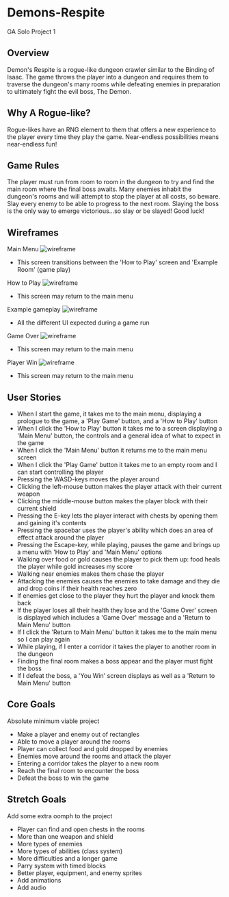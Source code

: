 # Demons-Respite
GA Solo Project 1

## Overview
Demon's Respite is a rogue-like dungeon crawler similar to the Binding of Isaac. The game throws the player into a dungeon and requires them to traverse the dungeon's many rooms while defeating enemies in preparation to ultimately fight the evil boss, The Demon.

## Why A Rogue-like?
Rogue-likes have an RNG element to them that offers a new experience to the player every time they play the game. Near-endless possibilities means near-endless fun!

## Game Rules
The player must run from room to room in the dungeon to try and find the main room where the final boss awaits. Many enemies inhabit the dungeon's rooms and will attempt to stop the player at all costs, so beware. Slay every enemy to be able to progress to the next room. Slaying the boss is the only way to emerge victorious...so slay or be slayed! Good luck!

## Wireframes
Main Menu
![wireframe](./assets/wireframes/start-screen.png)
- This screen transitions between the 'How to Play' screen and 'Example Room' (game play)

How to Play
![wireframe](./assets/wireframes/controls-screen.png)
- This screen may return to the main menu

Example gameplay
![wireframe](./assets/wireframes/example-game-screen.png)
- All the different UI expected during a game run

Game Over
![wireframe](./assets/wireframes/gameover-screen.png)
- This screen may return to the main menu

Player Win
![wireframe](./assets/wireframes/win-screen.png)
- This screen may return to the main menu


## User Stories
- When I start the game, it takes me to the main menu, displaying a prologue to the game, a 'Play Game' button, and a 'How to Play' button
- When I click the 'How to Play' button it takes me to a screen displaying a 'Main Menu' button, the controls and a general idea of what to expect in the game
- When I click the 'Main Menu' button it returns me to the main menu screen
- When I click the 'Play Game' button it takes me to an empty room and I can start controlling the player
- Pressing the WASD-keys moves the player around
- Clicking the left-mouse button makes the player attack with their current weapon
- Clicking the middle-mouse button makes the player block with their current shield
- Pressing the E-key lets the player interact with chests by opening them and gaining it's contents
- Pressing the spacebar uses the player's ability which does an area of effect attack around the player
- Pressing the Escape-key, while playing, pauses the game and brings up a menu with 'How to Play' and 'Main Menu' options
- Walking over food or gold causes the player to pick them up: food heals the player while gold increases my score
- Walking near enemies makes them chase the player
- Attacking the enemies causes the enemies to take damage and they die and drop coins if their health reaches zero
- If enemies get close to the player they hurt the player and knock them back
- If the player loses all their health they lose and the 'Game Over' screen is displayed which includes a 'Game Over' message and a 'Return to Main Menu' button
- If I click the 'Return to Main Menu' button it takes me to the main menu so I can play again
- While playing, if I enter a corridor it takes the player to another room in the dungeon
- Finding the final room makes a boss appear and the player must fight the boss
- If I defeat the boss, a 'You Win' screen displays as well as a 'Return to Main Menu' button

## Core Goals
Absolute minimum viable project
- Make a player and enemy out of rectangles
- Able to move a player around the rooms
- Player can collect food and gold dropped by enemies
- Enemies move around the rooms and attack the player
- Entering a corridor takes the player to a new room
- Reach the final room to encounter the boss
- Defeat the boss to win the game

## Stretch Goals
Add some extra oomph to the project
- Player can find and open chests in the rooms
- More than one weapon and shield
- More types of enemies
- More types of abilities (class system)
- More difficulties and a longer game
- Parry system with timed blocks
- Better player, equipment, and enemy sprites
- Add animations
- Add audio